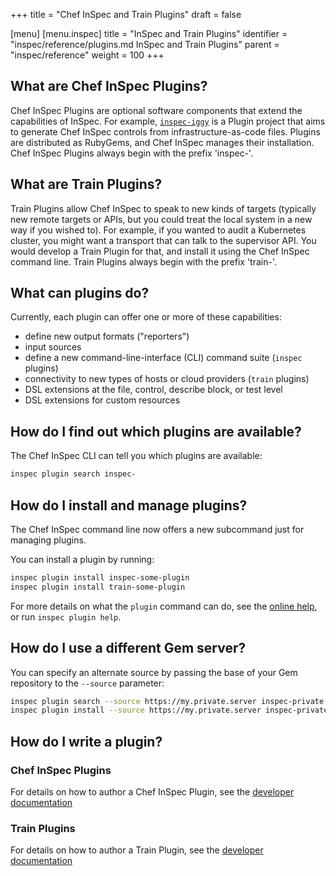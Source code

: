 +++
title = "Chef InSpec and Train Plugins"
draft = false

[menu]
  [menu.inspec]
    title = "InSpec and Train Plugins"
    identifier = "inspec/reference/plugins.md InSpec and Train Plugins"
    parent = "inspec/reference"
    weight = 100
+++

## What are Chef InSpec Plugins?

Chef InSpec Plugins are optional software components that extend the capabilities
of InSpec. For example, [`inspec-iggy`](https://github.com/inspec/inspec-iggy) is a
Plugin project that aims to generate Chef InSpec controls from
infrastructure-as-code files. Plugins are distributed as RubyGems, and Chef InSpec
manages their installation. Chef InSpec Plugins always begin with the prefix
'inspec-'.

## What are Train Plugins?

Train Plugins allow Chef InSpec to speak to new kinds of targets (typically new
remote targets or APIs, but you could treat the local system in a new way if you
wished to). For example, if you wanted to audit a Kubernetes cluster, you might
want a transport that can talk to the supervisor API. You would develop a Train
Plugin for that, and install it using the Chef InSpec command line. Train Plugins
always begin with the prefix 'train-'.

## What can plugins do?

Currently, each plugin can offer one or more of these capabilities:

* define new output formats ("reporters")
* input sources
* define a new command-line-interface (CLI) command suite (`inspec` plugins)
* connectivity to new types of hosts or cloud providers (`train` plugins)
* DSL extensions at the file, control, describe block, or test level
* DSL extensions for custom resources

## How do I find out which plugins are available?

The Chef InSpec CLI can tell you which plugins are available:

```bash
inspec plugin search inspec-
```

## How do I install and manage plugins?

The Chef InSpec command line now offers a new subcommand just for managing plugins.

You can install a plugin by running:

```bash
inspec plugin install inspec-some-plugin
inspec plugin install train-some-plugin
```

For more details on what the `plugin` command can do, see the [online help](/inspec/cli/#plugin), or run `inspec plugin help`.

## How do I use a different Gem server?

You can specify an alternate source by passing the base of your Gem repository to the `--source` parameter:

```bash
inspec plugin search --source https://my.private.server inspec-private
inspec plugin install --source https://my.private.server inspec-private-plugin
```

## How do I write a plugin?

### Chef InSpec Plugins

For details on how to author a Chef InSpec Plugin, see the [developer documentation](https://github.com/inspec/inspec/blob/master/docs/dev/plugins.md)

### Train Plugins

For details on how to author a Train Plugin, see the [developer documentation](https://github.com/inspec/train/blob/master/docs/plugins.md)

